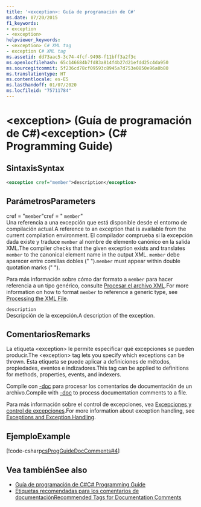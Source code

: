 ```yaml
---
title: '<exception>: Guía de programación de C#'
ms.date: 07/20/2015
f1_keywords:
- exception
- <exception>
helpviewer_keywords:
- <exception> C# XML tag
- exception C# XML tag
ms.assetid: dd73aac5-3c74-4fcf-9498-f11bff3a2f3c
ms.openlocfilehash: 65c146684b7fd83a814f4b27d21efdd25c4da950
ms.sourcegitcommit: 5f236cd78cf09593c8945a7d753e0850e96a0b80
ms.translationtype: HT
ms.contentlocale: es-ES
ms.lasthandoff: 01/07/2020
ms.locfileid: "75711784"
---
```

# <a name="exception-c-programming-guide"></a><span data-ttu-id="302c7-102">\<exception> (Guía de programación de C#)</span><span class="sxs-lookup"><span data-stu-id="302c7-102">\<exception> (C# Programming Guide)</span></span>
## <a name="syntax"></a><span data-ttu-id="302c7-103">Sintaxis</span><span class="sxs-lookup"><span data-stu-id="302c7-103">Syntax</span></span>  
  
```xml  
<exception cref="member">description</exception>  
```  
  
## <a name="parameters"></a><span data-ttu-id="302c7-104">Parámetros</span><span class="sxs-lookup"><span data-stu-id="302c7-104">Parameters</span></span>  
 <span data-ttu-id="302c7-105">cref = "`member`"</span><span class="sxs-lookup"><span data-stu-id="302c7-105">cref = " `member`"</span></span>  
 <span data-ttu-id="302c7-106">Una referencia a una excepción que está disponible desde el entorno de compilación actual.</span><span class="sxs-lookup"><span data-stu-id="302c7-106">A reference to an exception that is available from the current compilation environment.</span></span> <span data-ttu-id="302c7-107">El compilador comprueba si la excepción dada existe y traduce `member` al nombre de elemento canónico en la salida XML.</span><span class="sxs-lookup"><span data-stu-id="302c7-107">The compiler checks that the given exception exists and translates `member` to the canonical element name in the output XML.</span></span> <span data-ttu-id="302c7-108">`member` debe aparecer entre comillas dobles (" ").</span><span class="sxs-lookup"><span data-stu-id="302c7-108">`member` must appear within double quotation marks (" ").</span></span>  
  
 <span data-ttu-id="302c7-109">Para más información sobre cómo dar formato a `member` para hacer referencia a un tipo genérico, consulte [Procesar el archivo XML](processing-the-xml-file.md).</span><span class="sxs-lookup"><span data-stu-id="302c7-109">For more information on how to format `member` to reference a generic type, see [Processing the XML File](processing-the-xml-file.md).</span></span>
  
 `description`  
 <span data-ttu-id="302c7-110">Descripción de la excepción.</span><span class="sxs-lookup"><span data-stu-id="302c7-110">A description of the exception.</span></span>  
  
## <a name="remarks"></a><span data-ttu-id="302c7-111">Comentarios</span><span class="sxs-lookup"><span data-stu-id="302c7-111">Remarks</span></span>  
 <span data-ttu-id="302c7-112">La etiqueta \<exception> le permite especificar qué excepciones se pueden producir.</span><span class="sxs-lookup"><span data-stu-id="302c7-112">The \<exception> tag lets you specify which exceptions can be thrown.</span></span> <span data-ttu-id="302c7-113">Esta etiqueta se puede aplicar a definiciones de métodos, propiedades, eventos e indizadores.</span><span class="sxs-lookup"><span data-stu-id="302c7-113">This tag can be applied to definitions for methods, properties, events, and indexers.</span></span>  
  
 <span data-ttu-id="302c7-114">Compile con [-doc](../../language-reference/compiler-options/doc-compiler-option.md) para procesar los comentarios de documentación de un archivo.</span><span class="sxs-lookup"><span data-stu-id="302c7-114">Compile with [-doc](../../language-reference/compiler-options/doc-compiler-option.md) to process documentation comments to a file.</span></span>  
  
 <span data-ttu-id="302c7-115">Para más información sobre el control de excepciones, vea [Excepciones y control de excepciones](../exceptions/index.md).</span><span class="sxs-lookup"><span data-stu-id="302c7-115">For more information about exception handling, see [Exceptions and Exception Handling](../exceptions/index.md).</span></span>  
  
## <a name="example"></a><span data-ttu-id="302c7-116">Ejemplo</span><span class="sxs-lookup"><span data-stu-id="302c7-116">Example</span></span>  
 [!code-csharp[csProgGuideDocComments#4](~/samples/snippets/csharp/VS_Snippets_VBCSharp/csProgGuideDocComments/CS/DocComments.cs#4)]  
  
## <a name="see-also"></a><span data-ttu-id="302c7-117">Vea también</span><span class="sxs-lookup"><span data-stu-id="302c7-117">See also</span></span>

- [<span data-ttu-id="302c7-118">Guía de programación de C#</span><span class="sxs-lookup"><span data-stu-id="302c7-118">C# Programming Guide</span></span>](../index.md)
- [<span data-ttu-id="302c7-119">Etiquetas recomendadas para los comentarios de documentación</span><span class="sxs-lookup"><span data-stu-id="302c7-119">Recommended Tags for Documentation Comments</span></span>](recommended-tags-for-documentation-comments.md)
